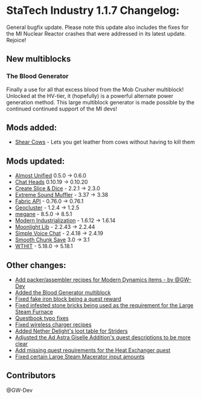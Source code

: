 # StaTech Industry 1.1.7 Changelog:
General bugfix update. Please note this update also includes the fixes for the MI Nuclear Reactor crashes that were addressed in its latest update. Rejoice!

## New multiblocks
### The Blood Generator
Finally a use for all that excess blood from the Mob Crusher multiblock! Unlocked at the HV-tier, it (hopefully) is a powerful alternate power generation method. This large multiblock generator is made possible by the continued continued support of the MI devs!

## Mods added:
- [Shear Cows](https://www.curseforge.com/minecraft/mc-mods/shear-cows) - Lets you get leather from cows without having to kill them

## Mods updated:
- [Almost Unified](https://www.curseforge.com/minecraft/mc-mods/almost-unified) 0.5.0 -> 0.6.0
- [Chat Heads](https://www.curseforge.com/minecraft/mc-mods/chat-heads) 0.10.19 -> 0.10.20
- [Create Slice & Dice](https://www.curseforge.com/minecraft/mc-mods/slice-and-dice) - 2.2.1 -> 2.3.0
- [Extreme Sound Muffler](https://www.curseforge.com/minecraft/mc-mods/extreme-sound-muffler-fabric-official) - 3.37 -> 3.38
- [Fabric API](https://www.curseforge.com/minecraft/mc-mods/fabric-api) - 0.76.0 -> 0.76.1
- [Geocluster](https://www.curseforge.com/minecraft/mc-mods/geocluster) - 1.2.4 -> 1.2.5
- [megane](https://www.curseforge.com/minecraft/mc-mods/megane) - 8.5.0 -> 8.5.1
- [Modern Industrialization](https://www.curseforge.com/minecraft/mc-mods/modern-industrialization) - 1.6.12 -> 1.6.14
- [Moonlight Lib](https://www.curseforge.com/minecraft/mc-mods/selene) - 2.2.43 -> 2.2.44
- [Simple Voice Chat](https://www.curseforge.com/minecraft/mc-mods/simple-voice-chat) - 2.4.18 -> 2.4.19
- [Smooth Chunk Save](https://www.curseforge.com/minecraft/mc-mods/smooth-chunk-save) 3.0 -> 3.1
- [WTHIT](https://www.curseforge.com/minecraft/mc-mods/wthit) - 5.18.0 -> 5.18.1

## Other changes:
- [Add packer/assembler recipes for Modern Dynamics items - by @GW-Dev](https://github.com/TheStaticVoid/StaTech-Industry/pull/387)
- [Added the Blood Generator multiblock](https://github.com/TheStaticVoid/StaTech-Industry/issues/390)
- [Fixed fake iron block being a quest reward](https://github.com/TheStaticVoid/StaTech-Industry/issues/381)
- [Fixed infested stone bricks being used as the requirement for the Large Steam Furnace](https://github.com/TheStaticVoid/StaTech-Industry/issues/383)
- [Questbook typo fixes](https://github.com/TheStaticVoid/StaTech-Industry/issues/386)
- [Fixed wireless charger recipes](https://github.com/TheStaticVoid/StaTech-Industry/issues/384)
- [Added Nether Delight's loot table for Striders](https://github.com/TheStaticVoid/StaTech-Industry/issues/385)
- [Adjusted the Ad Astra Giselle Addition's quest descriptions to be more clear](https://github.com/TheStaticVoid/StaTech-Industry/issues/392)
- [Add missing quest requirements for the Heat Exchanger quest](https://github.com/TheStaticVoid/StaTech-Industry/issues/394)
- [Fixed certain Large Steam Macerator input amounts](https://github.com/TheStaticVoid/StaTech-Industry/issues/391)

## Contributors
@GW-Dev